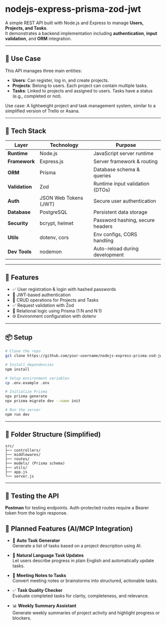 # nodejs-express-prisma-zod-jwt

A simple REST API built with Node.js and Express to manage **Users, Projects, and Tasks**.  
It demonstrates a backend implementation including **authentication**, **input validation**, and **ORM** integration.

---

## 📌 Use Case

This API manages three main entities:

- **Users**: Can register, log in, and create projects.
- **Projects**: Belong to users. Each project can contain multiple tasks.
- **Tasks**: Linked to projects and assigned to users. Tasks have a status (e.g., completed or not).

Use case: A lightweight project and task management system, similar to a simplified version of Trello or Asana.

---

## 🧱 Tech Stack

| Layer          | Technology            | Purpose                          |
| -------------- | --------------------- | -------------------------------- |
| **Runtime**    | Node.js               | JavaScript server runtime        |
| **Framework**  | Express.js            | Server framework & routing       |
| **ORM**        | Prisma                | Database schema & queries        |
| **Validation** | Zod                   | Runtime input validation (DTOs)  |
| **Auth**       | JSON Web Tokens (JWT) | Secure user authentication       |
| **Database**   | PostgreSQL            | Persistent data storage          |
| **Security**   | bcrypt, helmet        | Password hashing, secure headers |
| **Utils**      | dotenv, cors          | Env configs, CORS handling       |
| **Dev Tools**  | nodemon               | Auto-reload during development   |

---

## 🚀 Features

- ✅ User registration & login with hashed passwords
- 🔐 JWT-based authentication
- 📁 CRUD operations for Projects and Tasks
- ✅ Request validation with Zod
- 🔄 Relational logic using Prisma (1:N and N:1)
- 🌐 Environment configuration with dotenv

---

## 📦 Setup

```bash
# Clone the repo
git clone https://github.com/your-username/nodejs-express-prisma-zod-jwt

# Install dependencies
npm install

# Setup environment variables
cp .env.example .env

# Initialize Prisma
npx prisma generate
npx prisma migrate dev --name init

# Run the server
npm run dev
```

---

## 📂 Folder Structure (Simplified)

```
src/
├── controllers/
├── middlewares/
├── routes/
├── models/ (Prisma schema)
├── utils/
├── app.js
└── server.js
```

---

## 🧪 Testing the API

**Postman** for testing endpoints.
Auth-protected routes require a Bearer token from the login response.

## 🧠 Planned Features (AI/MCP Integration)

- 🧩 **Auto Task Generator**  
  Generate a list of tasks based on a project description using AI.

- 💬 **Natural Language Task Updates**  
  Let users describe progress in plain English and automatically update tasks.

- 📝 **Meeting Notes to Tasks**  
  Convert meeting notes or brainstorms into structured, actionable tasks.

- ✅ **Task Quality Checker**  
  Evaluate completed tasks for clarity, completeness, and relevance.

- 📊 **Weekly Summary Assistant**  
  Generate weekly summaries of project activity and highlight progress or blockers.
